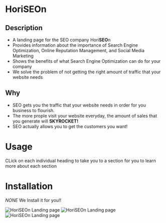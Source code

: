 # HoriSEOn

## Description

* A landing page for the SEO company Hori**SEO**n 
* Provides information about the importance of Search Engine Optimization, Online Reputation Management, and Social Media Marketing
* Shows the benefits of what Search Engine Optimization can do for your company
* We solve the problem of not getting the right amount of traffic that your website needs

## Why 

* SEO gets you the traffic that your website needs in order for you business to flourish. 
* The more prople visit your website everyday, the amount of sales that you generate will **SKYROCKET!**
* SEO actually allows you to get the customers you want!

# Usage

CLick on each individual heading to take you to a section for you to learn more about each section 

# Installation
*NONE*
We Install it for you!!

![HoriSEOn Landing page](/screenshots/horiseon)
![HoriSEOn Landing page](/screenshots/horiseon2)
![HoriSEOn Landing page](/screenshots/horiseon3)
